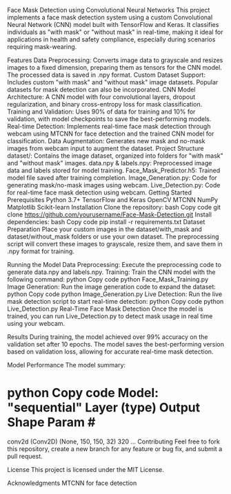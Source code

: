 Face Mask Detection using Convolutional Neural Networks
This project implements a face mask detection system using a custom Convolutional Neural Network (CNN) model built with TensorFlow and Keras. It classifies individuals as "with mask" or "without mask" in real-time, making it ideal for applications in health and safety compliance, especially during scenarios requiring mask-wearing.

Features
Data Preprocessing: Converts image data to grayscale and resizes images to a fixed dimension, preparing them as tensors for the CNN model. The processed data is saved in .npy format.
Custom Dataset Support: Includes custom "with mask" and "without mask" image datasets. Popular datasets for mask detection can also be incorporated.
CNN Model Architecture: A CNN model with four convolutional layers, dropout regularization, and binary cross-entropy loss for mask classification.
Training and Validation: Uses 90% of data for training and 10% for validation, with model checkpoints to save the best-performing models.
Real-time Detection: Implements real-time face mask detection through webcam using MTCNN for face detection and the trained CNN model for classification.
Data Augmentation: Generates new mask and no-mask images from webcam input to augment the dataset.
Project Structure
dataset/: Contains the image dataset, organized into folders for "with mask" and "without mask" images.
data.npy & labels.npy: Preprocessed image data and labels stored for model training.
Face_Mask_Predictor.h5: Trained model file saved after training completion.
Image_Generation.py: Code for generating mask/no-mask images using webcam.
Live_Detection.py: Code for real-time face mask detection using webcam.
Getting Started
Prerequisites
Python 3.7+
TensorFlow and Keras
OpenCV
MTCNN
NumPy
Matplotlib
Scikit-learn
Installation
Clone the repository:
bash
Copy code
git clone https://github.com/yourusername/Face-Mask-Detection.git
Install dependencies:
bash
Copy code
pip install -r requirements.txt
Dataset Preparation
Place your custom images in the dataset/with_mask and dataset/without_mask folders or use your own dataset. The preprocessing script will convert these images to grayscale, resize them, and save them in .npy format for training.

Running the Model
Data Preprocessing: Execute the preprocessing code to generate data.npy and labels.npy.
Training: Train the CNN model with the following command:
python
Copy code
python Face_Mask_Training.py
Image Generation: Run the image generation code to expand the dataset:
python
Copy code
python Image_Generation.py
Live Detection: Run the live mask detection script to start real-time detection:
python
Copy code
python Live_Detection.py
Real-Time Face Mask Detection
Once the model is trained, you can run Live_Detection.py to detect mask usage in real time using your webcam.

Results
During training, the model achieved over 99% accuracy on the validation set after 10 epochs. The model saves the best-performing version based on validation loss, allowing for accurate real-time mask detection.

Model Performance
The model summary:

python
Copy code
Model: "sequential"
Layer (type)                 Output Shape              Param #
=================================================================
conv2d (Conv2D)              (None, 150, 150, 32)      320
...
Contributing
Feel free to fork this repository, create a new branch for any feature or bug fix, and submit a pull request.

License
This project is licensed under the MIT License.

Acknowledgments
MTCNN for face detection
